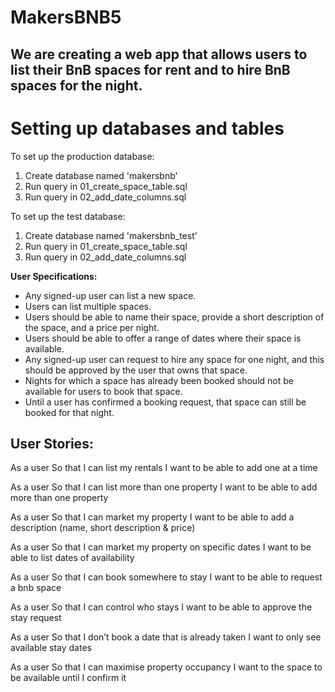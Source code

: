 # MakersBNB5

We are creating a web app that allows users to list their BnB spaces for rent and to hire BnB spaces for the night.
----

# Setting up databases and tables

To set up the production database:
1. Create database named 'makersbnb'
2. Run query in 01_create_space_table.sql
3. Run query in 02_add_date_columns.sql

To set up the test database:
1. Create database named 'makersbnb_test'
2. Run query in 01_create_space_table.sql
3. Run query in 02_add_date_columns.sql
 
**User Specifications:**

* Any signed-up user can list a new space.
* Users can list multiple spaces. 
* Users should be able to name their space, provide a short description of the space, and a price per night.
* Users should be able to offer a range of dates where their space is available.
* Any signed-up user can request to hire any space for one night, and this should be approved by the user that owns that space.
* Nights for which a space has already been booked should not be available for users to book that space.
* Until a user has confirmed a booking request, that space can still be booked for that night. 

User Stories:
----

As a user 
So that I can list my rentals
I want to be able to add one at a time

As a user
So that I can list more than one property
I want to be able to add more than one property

As a user
So that I can market my property 
I want to be able to add a description (name, short description & price)

As a user
So that I can market my property on specific dates
I want to be able to list dates of availability

As a user 
So that I can book somewhere to stay
I want to be able to request a bnb space

As a user
So that I can control who stays 
I want to be able to approve the stay request

As a user
So that I don’t book a date that is already taken
I want to only see available stay dates 

As a user
So that I can maximise property occupancy
I want to the space to be available until I confirm it 


